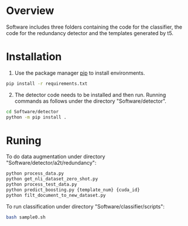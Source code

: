 # Overview

Software includes three folders containing the code for the classifier, the code for the redundancy detector and the templates generated by t5. 

# Installation

1. Use the package manager [pip](https://pip.pypa.io/en/stable/) to install environments.

```bash
pip install -r requirements.txt
```
2. The detector code needs to be installed and then run. Running commands as follows under the directory "Software/detector".

```bash
cd Software/detector
python -m pip install .
```

# Runing
To do data augmentation under directory "Software/detector/a2t/redundancy":
```bash
python process_data.py
python get_nli_dataset_zero_shot.py
python process_test_data.py
python predict_boosting.py {template_num} {cuda_id}
python filt_document_to_new_dataset.py
```
To run classification under directory "Software/classifier/scripts":
```bash
bash sample0.sh
```